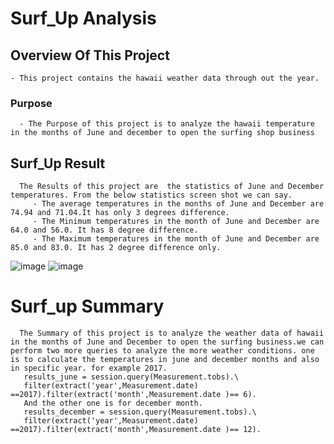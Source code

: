# Surf_Up Analysis

## Overview Of This Project
    - This project contains the hawaii weather data through out the year.
### Purpose 
      - The Purpose of this project is to analyze the hawaii temperature in the months of June and december to open the surfing shop business
      
##  Surf_Up Result
      The Results of this project are  the statistics of June and December temperatures. From the below statistics screen shot we can say.
         - The average temperatures in the months of June and December are 74.94 and 71.04.It has only 3 degrees difference.
         - The Minimum temperatures in the month of June and December are 64.0 and 56.0. It has 8 degree difference.
         - The Maximum temperatures in the month of June and December are 85.0 and 83.0. It has 2 degree difference only.
   ![image](https://user-images.githubusercontent.com/86328230/129934025-3e4092f7-181f-4227-b296-99133326ddaa.png)
   ![image](https://user-images.githubusercontent.com/86328230/129934148-6d2ab98c-8aec-4d1f-91fe-a13dc9771826.png)


# Surf_up Summary
      The Summary of this project is to analyze the weather data of hawaii in the months of June and December to open the surfing business.we can perform two more queries to analyze the more weather conditions. one is to calculate the temperatures in june and december months and also in specific year. for example 2017. 
       results_june = session.query(Measurement.tobs).\
       filter(extract('year',Measurement.date) ==2017).filter(extract('month',Measurement.date )== 6).
       And the other one is for december month.
       results_december = session.query(Measurement.tobs).\
       filter(extract('year',Measurement.date) ==2017).filter(extract('month',Measurement.date )== 12).


